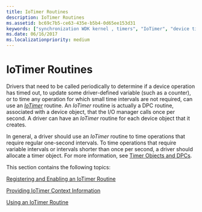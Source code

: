 ```yaml
---
title: IoTimer Routines
description: IoTimer Routines
ms.assetid: bc69c7b5-ce63-435e-b5b4-0d65ee153d31
keywords: ["synchronization WDK kernel , timers", "IoTimer", "device time-outs WDK kernel", "time-outs WDK kernel", "timing operations WDK kernel", "timeout device I/O operations WDK kernel"]
ms.date: 06/16/2017
ms.localizationpriority: medium
---
```


# IoTimer Routines





Drivers that need to be called periodically to determine if a device operation has timed out, to update some driver-defined variable (such as a counter), or to time any operation for which small time intervals are not required, can use an [*IoTimer*](/windows-hardware/drivers/ddi/wdm/nc-wdm-io_timer_routine) routine. An *IoTimer* routine is actually a DPC routine, associated with a device object, that the I/O manager calls once per second. A driver can have an *IoTimer* routine for each device object that it creates.

In general, a driver should use an *IoTimer* routine to time operations that require regular one-second intervals. To time operations that require variable intervals or intervals shorter than once per second, a driver should allocate a timer object. For more information, see [Timer Objects and DPCs](timer-objects-and-dpcs.md).

This section contains the following topics:

[Registering and Enabling an IoTimer Routine](registering-and-enabling-an-iotimer-routine.md)

[Providing IoTimer Context Information](providing-iotimer-context-information.md)

[Using an IoTimer Routine](using-an-iotimer-routine.md)

 

